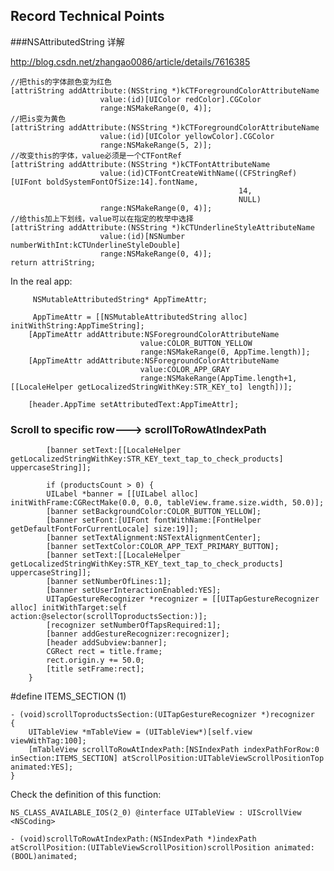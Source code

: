 ## Record Technical Points



###NSAttributedString 详解                                              
                                                                           
http://blog.csdn.net/zhangao0086/article/details/7616385

	//把this的字体颜色变为红色  
	[attriString addAttribute:(NSString *)kCTForegroundColorAttributeName  
	                    value:(id)[UIColor redColor].CGColor   
	                    range:NSMakeRange(0, 4)];  
	//把is变为黄色  
	[attriString addAttribute:(NSString *)kCTForegroundColorAttributeName  
	                    value:(id)[UIColor yellowColor].CGColor   
	                    range:NSMakeRange(5, 2)];  
	//改变this的字体，value必须是一个CTFontRef  
	[attriString addAttribute:(NSString *)kCTFontAttributeName  
	                    value:(id)CTFontCreateWithName((CFStringRef)[UIFont boldSystemFontOfSize:14].fontName,  
	                                                   14,   
	                                                   NULL)  
	                    range:NSMakeRange(0, 4)];  
	//给this加上下划线，value可以在指定的枚举中选择  
	[attriString addAttribute:(NSString *)kCTUnderlineStyleAttributeName  
	                    value:(id)[NSNumber numberWithInt:kCTUnderlineStyleDouble]  
	                    range:NSMakeRange(0, 4)];  
	return attriString;  
	
	
In the real app:
	
		 NSMutableAttributedString* AppTimeAttr;

	     AppTimeAttr = [[NSMutableAttributedString alloc] initWithString:AppTimeString];
        [AppTimeAttr addAttribute:NSForegroundColorAttributeName
                                 value:COLOR_BUTTON_YELLOW
                                 range:NSMakeRange(0, AppTime.length)];
        [AppTimeAttr addAttribute:NSForegroundColorAttributeName
                                 value:COLOR_APP_GRAY
                                 range:NSMakeRange(AppTime.length+1, [[LocaleHelper getLocalizedStringWithKey:STR_KEY_to] length])];

        [header.AppTime setAttributedText:AppTimeAttr];
	



### Scroll to specific row---> scrollToRowAtIndexPath
 

            [banner setText:[[LocaleHelper getLocalizedStringWithKey:STR_KEY_text_tap_to_check_products] uppercaseString]];

            if (productsCount > 0) {
            UILabel *banner = [[UILabel alloc] initWithFrame:CGRectMake(0.0, 0.0, tableView.frame.size.width, 50.0)];
            [banner setBackgroundColor:COLOR_BUTTON_YELLOW];
            [banner setFont:[UIFont fontWithName:[FontHelper getDefaultFontForCurrentLocale] size:19]];
            [banner setTextAlignment:NSTextAlignmentCenter];
            [banner setTextColor:COLOR_APP_TEXT_PRIMARY_BUTTON];
            [banner setText:[[LocaleHelper getLocalizedStringWithKey:STR_KEY_text_tap_to_check_products] uppercaseString]];
            [banner setNumberOfLines:1];
            [banner setUserInteractionEnabled:YES];
            UITapGestureRecognizer *recognizer = [[UITapGestureRecognizer alloc] initWithTarget:self action:@selector(scrollToproductsSection:)];
            [recognizer setNumberOfTapsRequired:1];
            [banner addGestureRecognizer:recognizer];
            [header addSubview:banner];
            CGRect rect = title.frame;
            rect.origin.y += 50.0;
            [title setFrame:rect];
        }

\#define ITEMS_SECTION    (1)

	- (void)scrollToproductsSection:(UITapGestureRecognizer *)recognizer
	{
	    UITableView *mTableView = (UITableView*)[self.view viewWithTag:100];
	    [mTableView scrollToRowAtIndexPath:[NSIndexPath indexPathForRow:0 inSection:ITEMS_SECTION] atScrollPosition:UITableViewScrollPositionTop animated:YES];
	}


Check the definition of this function:

	NS_CLASS_AVAILABLE_IOS(2_0) @interface UITableView : UIScrollView <NSCoding>

	- (void)scrollToRowAtIndexPath:(NSIndexPath *)indexPath atScrollPosition:(UITableViewScrollPosition)scrollPosition animated:(BOOL)animated;



















